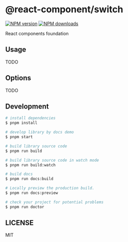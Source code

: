# @react-component/switch

[![NPM version](https://img.shields.io/npm/v/@react-component/switch.svg?style=flat)](https://npmjs.org/package/@react-component/switch)
[![NPM downloads](http://img.shields.io/npm/dm/@react-component/switch.svg?style=flat)](https://npmjs.org/package/@react-component/switch)

React components foundation

## Usage

TODO

## Options

TODO

## Development

```bash
# install dependencies
$ pnpm install

# develop library by docs demo
$ pnpm start

# build library source code
$ pnpm run build

# build library source code in watch mode
$ pnpm run build:watch

# build docs
$ pnpm run docs:build

# Locally preview the production build.
$ pnpm run docs:preview

# check your project for potential problems
$ pnpm run doctor
```

## LICENSE

MIT
